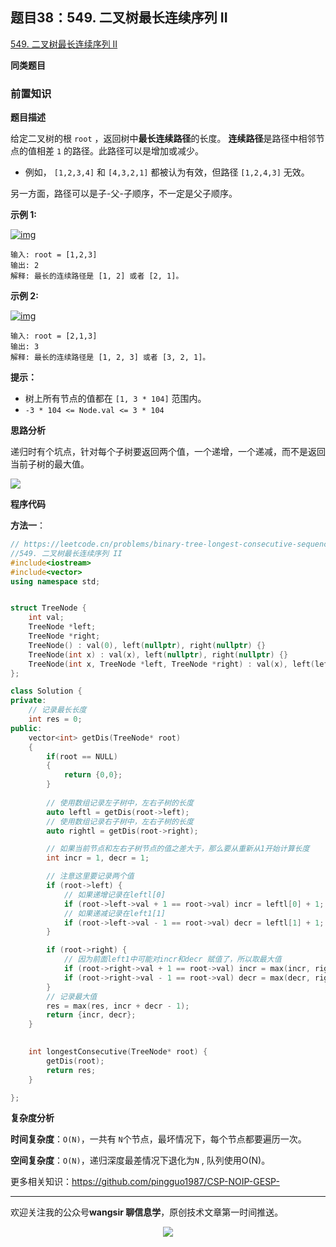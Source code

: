 ## 题目38：549. 二叉树最长连续序列 II

[549. 二叉树最长连续序列 II ](https://leetcode.cn/problems/binary-tree-longest-consecutive-sequence-ii)

**同类题目**

### 前置知识

**题目描述**

给定二叉树的根 `root` ，返回树中**最长连续路径**的长度。
**连续路径**是路径中相邻节点的值相差 `1` 的路径。此路径可以是增加或减少。

- 例如， `[1,2,3,4]` 和 `[4,3,2,1]` 都被认为有效，但路径 `[1,2,4,3]` 无效。

另一方面，路径可以是子-父-子顺序，不一定是父子顺序。

 

**示例 1:**

[![img](https://camo.githubusercontent.com/757c32a0c29e988ac82695f869bb6f2b4e239be5a3bfeff6cc1f4e01cbc6271f/68747470733a2f2f666173746c792e6a7364656c6976722e6e65742f67682f646f6f63732f6c656574636f6465406d61696e2f736f6c7574696f6e2f303530302d303539392f303534392e42696e617279253230547265652532304c6f6e67657374253230436f6e736563757469766525323053657175656e636525323049492f696d616765732f636f6e736563322d312d747265652e6a7067)](https://camo.githubusercontent.com/757c32a0c29e988ac82695f869bb6f2b4e239be5a3bfeff6cc1f4e01cbc6271f/68747470733a2f2f666173746c792e6a7364656c6976722e6e65742f67682f646f6f63732f6c656574636f6465406d61696e2f736f6c7574696f6e2f303530302d303539392f303534392e42696e617279253230547265652532304c6f6e67657374253230436f6e736563757469766525323053657175656e636525323049492f696d616765732f636f6e736563322d312d747265652e6a7067)

```
输入: root = [1,2,3]
输出: 2
解释: 最长的连续路径是 [1, 2] 或者 [2, 1]。
```

 

**示例 2:**

[![img](https://camo.githubusercontent.com/343a8ba5ff5ee1199f73fd21982cf1f385ff81d9c3c59e3ea13bd36db0b70fd5/68747470733a2f2f666173746c792e6a7364656c6976722e6e65742f67682f646f6f63732f6c656574636f6465406d61696e2f736f6c7574696f6e2f303530302d303539392f303534392e42696e617279253230547265652532304c6f6e67657374253230436f6e736563757469766525323053657175656e636525323049492f696d616765732f636f6e736563322d322d747265652e6a7067)](https://camo.githubusercontent.com/343a8ba5ff5ee1199f73fd21982cf1f385ff81d9c3c59e3ea13bd36db0b70fd5/68747470733a2f2f666173746c792e6a7364656c6976722e6e65742f67682f646f6f63732f6c656574636f6465406d61696e2f736f6c7574696f6e2f303530302d303539392f303534392e42696e617279253230547265652532304c6f6e67657374253230436f6e736563757469766525323053657175656e636525323049492f696d616765732f636f6e736563322d322d747265652e6a7067)

```
输入: root = [2,1,3]
输出: 3
解释: 最长的连续路径是 [1, 2, 3] 或者 [3, 2, 1]。
```

 

**提示：**

- 树上所有节点的值都在 `[1, 3 * 104]` 范围内。
- `-3 * 104 <= Node.val <= 3 * 104`

**思路分析**

递归时有个坑点，针对每个子树要返回两个值，一个递增，一个递减，而不是返回当前子树的最大值。

<img src ="https://cdn.jsdelivr.net/gh/pingguo1987/CSP-NOIP-GESP-/image/pic/二叉树/二叉树_题目38：549. 二叉树最长连续序列 II/549-1728953618258-1.png" />

**程序代码**

**方法一**：

```c++
// https://leetcode.cn/problems/binary-tree-longest-consecutive-sequence-ii/
//549. 二叉树最长连续序列 II
#include<iostream>
#include<vector>
using namespace std;


struct TreeNode {
    int val;
    TreeNode *left;
    TreeNode *right;
    TreeNode() : val(0), left(nullptr), right(nullptr) {}
    TreeNode(int x) : val(x), left(nullptr), right(nullptr) {}
    TreeNode(int x, TreeNode *left, TreeNode *right) : val(x), left(left), right(right) {}
};

class Solution {
private:
    // 记录最长长度
    int res = 0;
public:
    vector<int> getDis(TreeNode* root)
    {
        if(root == NULL)
        {
            return {0,0};
        }
        
        // 使用数组记录左子树中，左右子树的长度
        auto leftl = getDis(root->left);
        // 使用数组记录右子树中，左右子树的长度
        auto rightl = getDis(root->right);

        // 如果当前节点和左右子树节点的值之差大于，那么要从重新从1开始计算长度
        int incr = 1, decr = 1;

        // 注意这里要记录两个值
        if (root->left) {
            // 如果递增记录在leftl[0]
            if (root->left->val + 1 == root->val) incr = leftl[0] + 1;
            // 如果递减记录在left1[1]
            if (root->left->val - 1 == root->val) decr = leftl[1] + 1;
        }

        if (root->right) {
            // 因为前面left1中可能对incr和decr 赋值了，所以取最大值
            if (root->right->val + 1 == root->val) incr = max(incr, rightl[0] + 1);
            if (root->right->val - 1 == root->val) decr = max(decr, rightl[1] + 1);
        }
        // 记录最大值
        res = max(res, incr + decr - 1);
        return {incr, decr};
    }
    

    int longestConsecutive(TreeNode* root) {
        getDis(root);
        return res;
    }

};


```

**复杂度分析**

**时间复杂度**：`O(N)`，一共有 `N`个节点，最坏情况下，每个节点都要遍历一次。

**空间复杂度**：`O(N)`，递归深度最差情况下退化为`N` , 队列使用O(N)。



更多相关知识：https://github.com/pingguo1987/CSP-NOIP-GESP-

---

欢迎关注我的公众号**wangsir 聊信息学**，原创技术文章第一时间推送。

<center>
    <img src="https://cdn.jsdelivr.net/gh/pingguo1987/CSP-NOIP-GESP-/image/pic/公众号-扫码版.png">
</center>
